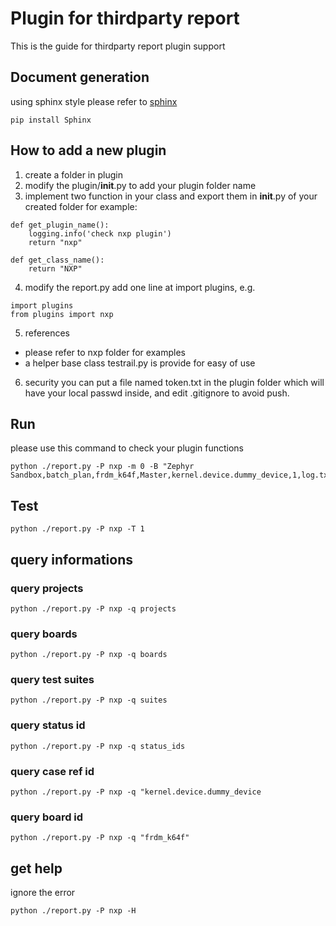 
# Plugin for thirdparty report

This is the guide for thirdparty report plugin support

## Document generation

using sphinx style please refer to [sphinx](http://www.sphinx-doc.org/en/master/)

```
pip install Sphinx
```

## How to add a new plugin

1. create a folder in plugin
2. modify the plugin/__init__.py to add your plugin folder name
3. implement two function in your class and export them in __init__.py of your created folder
   for example:
```
def get_plugin_name():
	logging.info('check nxp plugin')
	return "nxp"

def get_class_name():
	return "NXP"
```
4. modify the report.py add one line at import plugins, e.g.
```
import plugins
from plugins import nxp
```

5. references
* please refer to nxp folder for examples
* a helper base class testrail.py is provide for easy of use

6. security
you can put a file named token.txt in the plugin folder which will have your local passwd inside, and edit .gitignore to avoid push.

## Run
please use this command to check your plugin functions
```
python ./report.py -P nxp -m 0 -B "Zephyr Sandbox,batch_plan,frdm_k64f,Master,kernel.device.dummy_device,1,log.txt"
```

## Test

```
python ./report.py -P nxp -T 1
```

## query informations

### query projects
```
python ./report.py -P nxp -q projects

```
### query boards
```
python ./report.py -P nxp -q boards

```
### query test suites
```
python ./report.py -P nxp -q suites

```
### query status id
```
python ./report.py -P nxp -q status_ids

```
### query case ref id
```
python ./report.py -P nxp -q "kernel.device.dummy_device

```
### query board id
```
python ./report.py -P nxp -q "frdm_k64f"

```

## get help
ignore the error
```
python ./report.py -P nxp -H
```
